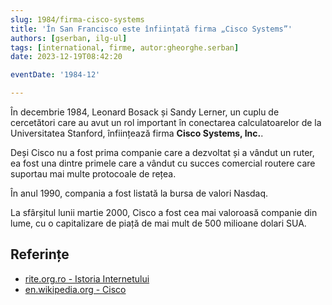 ```yaml
---
slug: 1984/firma-cisco-systems
title: 'În San Francisco este înființată firma „Cisco Systems”'
authors: [gserban, ilg-ul]
tags: [international, firme, autor:gheorghe.serban]
date: 2023-12-19T08:42:20

eventDate: '1984-12'

---
```


În decembrie 1984, Leonard Bosack și Sandy Lerner, un cuplu de cercetători care
au avut un rol important în conectarea calculatoarelor de la Universitatea
Stanford, înființează firma **Cisco Systems, Inc.**.

<!-- truncate -->

Deși Cisco nu a fost prima companie care a dezvoltat și a vândut un ruter,
ea fost una dintre primele care a vândut cu succes comercial routere care
suportau mai multe protocoale de rețea.

În anul 1990, compania a fost listată la bursa de valori Nasdaq.

La sfârșitul lunii martie 2000, Cisco a fost cea mai valoroasă companie
din lume, cu o capitalizare de piață de mai mult de 500 milioane dolari SUA.

## Referințe

- [rite.org.ro - Istoria Internetului](https://rite.org.ro/istoria-internetului/)
- [en.wikipedia.org - Cisco](https://en.wikipedia.org/wiki/Cisco)
